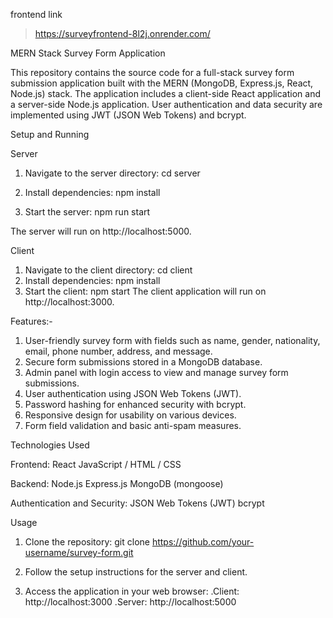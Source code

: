 frontend link
>https://surveyfrontend-8l2j.onrender.com/


MERN Stack Survey Form Application

This repository contains the source code for a full-stack survey form submission application built with the MERN (MongoDB, Express.js, React, Node.js) stack. The application includes a client-side React application and a server-side Node.js application. User authentication and data security are implemented using JWT (JSON Web Tokens) and bcrypt.


Setup and Running

Server
1. Navigate to the server directory:
  cd server
  
2. Install dependencies:
  npm install

3. Start the server:
  npm run start


The server will run on http://localhost:5000.

Client
1. Navigate to the client directory:
   cd client
2. Install dependencies:
   npm install
3. Start the client:
   npm start
The client application will run on http://localhost:3000.

Features:-
1. User-friendly survey form with fields such as name, gender, nationality, email, phone number, address, and message.
2. Secure form submissions stored in a MongoDB database.
3. Admin panel with login access to view and manage survey form submissions.
4. User authentication using JSON Web Tokens (JWT).
5. Password hashing for enhanced security with bcrypt.
6. Responsive design for usability on various devices.
7. Form field validation and basic anti-spam measures.

Technologies Used

Frontend:
React
JavaScript / HTML / CSS

Backend:
Node.js
Express.js
MongoDB (mongoose)

Authentication and Security:
JSON Web Tokens (JWT)
bcrypt

Usage
1. Clone the repository:
git clone https://github.com/your-username/survey-form.git

2. Follow the setup instructions for the server and client.
3. Access the application in your web browser:
   .Client: http://localhost:3000
   .Server: http://localhost:5000

